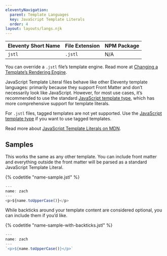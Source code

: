 ```yaml
---
eleventyNavigation:
  parent: Template Languages
  key: JavaScript Template Literals
  order: 4
layout: layouts/langs.njk
---
```

| Eleventy Short Name | File Extension | NPM Package |
| ------------------- | -------------- | ----------- |
| `jstl`              | `.jstl`        | N/A         |

You can override a `.jstl` file’s template engine. Read more at [Changing a Template’s Rendering Engine](/docs/languages/).

JavaScript Template Literal files behave like other Eleventy template languages: primarily because they support Front Matter and don’t necessarily look like JavaScript. However, for most use cases, it’s recommended to use the standard [JavaScript template type](/docs/languages/javascript/), which has more comprehensive support for template literals.

For `.jstl` files, tagged templates are not yet supported. Use the [JavaScript template type](/docs/languages/javascript/) if you want to use tagged templates.

Read more about [JavaScript Template Literals on MDN](https://developer.mozilla.org/en-US/docs/Web/JavaScript/Reference/Template_literals).

## Samples

This works the same as any other template. You can include front matter and everything outside the front matter will be parsed as a standard JavaScript Template Literal.

{% codetitle "name-sample.jstl" %}

```js
---
name: zach
---
<p>${name.toUpperCase()}</p>
```

While backticks around your template content are considered optional, you can include them if you’d like.

{% codetitle "name-sample-with-backticks.jstl" %}

```js
---
name: zach
---
`<p>${name.toUpperCase()}</p>`
```